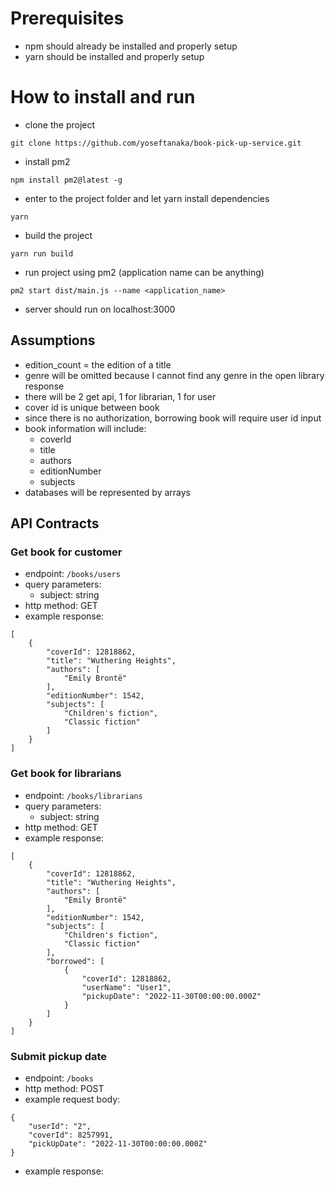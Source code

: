 # Prerequisites
- npm should already be installed and properly setup
- yarn should be installed and properly setup

# How to install and run
- clone the project
```
git clone https://github.com/yoseftanaka/book-pick-up-service.git
```
- install pm2
```
npm install pm2@latest -g
```
- enter to the project folder and let yarn install dependencies
```
yarn
```
- build the project
```
yarn run build
```
- run project using pm2 (application name can be anything)
```
pm2 start dist/main.js --name <application_name>
```
- server should run on localhost:3000

## Assumptions
- edition_count = the edition of a title
- genre will be omitted because I cannot find any genre in the open library response
- there will be 2 get api, 1 for librarian, 1 for user
- cover id is unique between book
- since there is no authorization, borrowing book will require user id input
- book information will include:
    - coverId
    - title
    - authors
    - editionNumber
    - subjects
- databases will be represented by arrays

## API Contracts
### Get book for customer
- endpoint: `/books/users`
- query parameters:
    - subject: string
- http method: GET
- example response:
```
[
    {
        "coverId": 12818862,
        "title": "Wuthering Heights",
        "authors": [
            "Emily Brontë"
        ],
        "editionNumber": 1542,
        "subjects": [
            "Children's fiction",
            "Classic fiction"
        ]
    }
]
```

### Get book for librarians
- endpoint: `/books/librarians`
- query parameters:
    - subject: string
- http method: GET
- example response:
```
[
    {
        "coverId": 12818862,
        "title": "Wuthering Heights",
        "authors": [
            "Emily Brontë"
        ],
        "editionNumber": 1542,
        "subjects": [
            "Children's fiction",
            "Classic fiction"
        ],
        "borrowed": [
            {
                "coverId": 12818862,
                "userName": "User1",
                "pickupDate": "2022-11-30T00:00:00.000Z"
            }
        ]
    }
]
```

### Submit pickup date
- endpoint: `/books`
- http method: POST
- example request body:
```
{
    "userId": "2",
    "coverId": 8257991,
    "pickUpDate": "2022-11-30T00:00:00.000Z"
}
```
- example response:
```
```